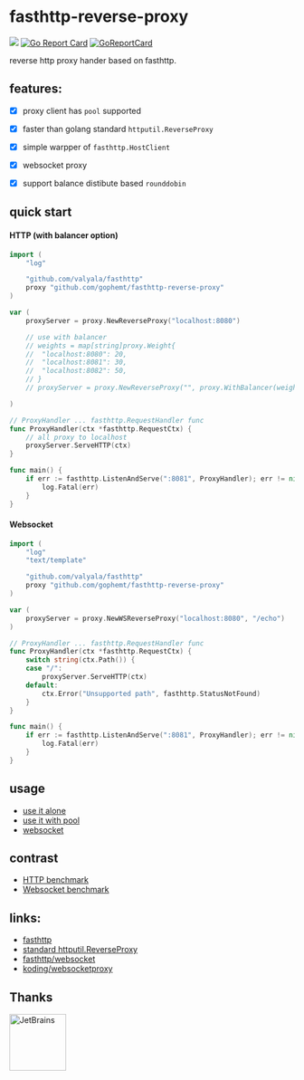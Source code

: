 # fasthttp-reverse-proxy
![](https://img.shields.io/badge/LICENSE-MIT-blue.svg) [![Go Report Card](https://goreportcard.com/badge/github.com/yeqown/fasthttp-reverse-proxy)](https://goreportcard.com/report/github.com/yeqown/fasthttp-reverse-proxy) [![GoReportCard](https://godoc.org/github.com/yeqown/fasthttp-reverse-proxy?status.svg)](https://godoc.org/github.com/yeqown/fasthttp-reverse-proxy)

reverse http proxy hander based on fasthttp.

## features:

* [x] proxy client has `pool` supported

* [x] faster than golang standard `httputil.ReverseProxy`

* [x] simple warpper of `fasthttp.HostClient` 

* [x] websocket proxy

* [x] support balance distibute based `rounddobin`

## quick start

#### HTTP (with balancer option)
```go
import (
	"log"

	"github.com/valyala/fasthttp"
	proxy "github.com/gophemt/fasthttp-reverse-proxy"
)

var (
	proxyServer = proxy.NewReverseProxy("localhost:8080")

	// use with balancer
	// weights = map[string]proxy.Weight{
	// 	"localhost:8080": 20,
	// 	"localhost:8081": 30,
	// 	"localhost:8082": 50,
	// }
	// proxyServer = proxy.NewReverseProxy("", proxy.WithBalancer(weights))

)

// ProxyHandler ... fasthttp.RequestHandler func
func ProxyHandler(ctx *fasthttp.RequestCtx) {
	// all proxy to localhost
	proxyServer.ServeHTTP(ctx)
}

func main() {
	if err := fasthttp.ListenAndServe(":8081", ProxyHandler); err != nil {
		log.Fatal(err)
	}
}
```

#### Websocket

```go
import (
	"log"
	"text/template"

	"github.com/valyala/fasthttp"
	proxy "github.com/gophemt/fasthttp-reverse-proxy"
)

var (
	proxyServer = proxy.NewWSReverseProxy("localhost:8080", "/echo")
)

// ProxyHandler ... fasthttp.RequestHandler func
func ProxyHandler(ctx *fasthttp.RequestCtx) {
	switch string(ctx.Path()) {
	case "/":
		proxyServer.ServeHTTP(ctx)
	default:
		ctx.Error("Unsupported path", fasthttp.StatusNotFound)
	}
}

func main() {
	if err := fasthttp.ListenAndServe(":8081", ProxyHandler); err != nil {
		log.Fatal(err)
	}
}
```

## usage

* [use it alone](./examples/fasthttp-reverse-proxy/proxy.go)
* [use it with pool](./examples/fasthttp-reverse-proxy-with-pool/pool.go)
* [websocket](./examples/ws-fasthttp-reverse-proxy)

## contrast

* [HTTP benchmark](./docs/http-benchmark.md)
* [Websocket benchmark](./docs/ws-benchmark.md)

## links:

* [fasthttp](https://github.com/valyala/fasthttp)
* [standard httputil.ReverseProxy](https://golang.org/pkg/net/http/httputil/#ReverseProxy)
* [fasthttp/websocket](https://github.com/fasthttp/websocket)
* [koding/websocketproxy](https://github.com/koding/websocketproxy)

## Thanks

<a href="https://www.jetbrains.com/?from=fasthttp-reverse-proxy" _blank="#">
    <img src="https://www.jetbrains.com/company/brand/img/jetbrains_logo.png" width="100" alt="JetBrains"/>
</a>